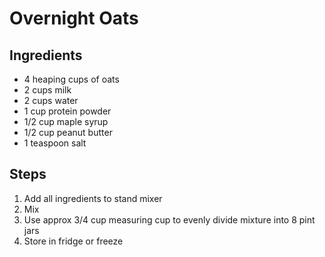 # Overnight Oats

## Ingredients
* 4 heaping cups of oats
* 2 cups milk
* 2 cups water
* 1 cup protein powder
* 1/2 cup maple syrup
* 1/2 cup peanut butter
* 1 teaspoon salt

## Steps
1. Add all ingredients to stand mixer
2. Mix
3. Use approx 3/4 cup measuring cup to evenly divide mixture into 8 pint jars
4. Store in fridge or freeze
